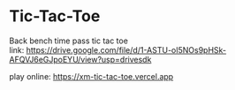 # Tic-Tac-Toe
Back bench time pass tic tac toe  
link:
https://drive.google.com/file/d/1-ASTU-oI5NOs9pHSk-AFQVJ6eGJpoEYU/view?usp=drivesdk


play online:
https://xm-tic-tac-toe.vercel.app
